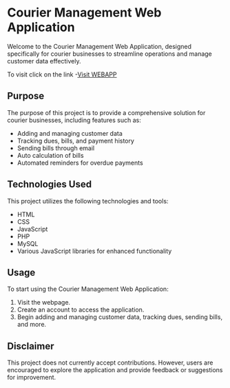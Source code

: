 # Courier Management Web Application

Welcome to the Courier Management Web Application, designed specifically for courier businesses to streamline operations and manage customer data effectively.

To visit click on the link -[Visit WEBAPP](https://amodenterprise.000webhostapp.com/)

## Purpose

The purpose of this project is to provide a comprehensive solution for courier businesses, including features such as:

- Adding and managing customer data
- Tracking dues, bills, and payment history
- Sending bills through email
- Auto calculation of bills
- Automated reminders for overdue payments

## Technologies Used

This project utilizes the following technologies and tools:

- HTML
- CSS
- JavaScript
- PHP
- MySQL
- Various JavaScript libraries for enhanced functionality

## Usage

To start using the Courier Management Web Application:

1. Visit the webpage.
2. Create an account to access the application.
3. Begin adding and managing customer data, tracking dues, sending bills, and more.

## Disclaimer

This project does not currently accept contributions. However, users are encouraged to explore the application and provide feedback or suggestions for improvement.

